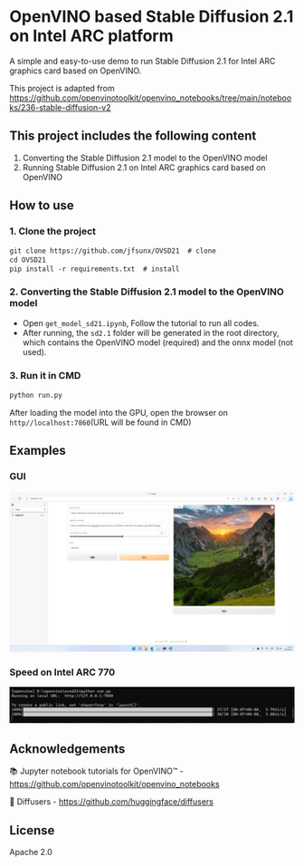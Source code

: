 # OpenVINO based Stable Diffusion 2.1 on Intel ARC platform

A simple and easy-to-use demo to run Stable Diffusion 2.1 for Intel ARC graphics card based on OpenVINO.

This project is adapted from <https://github.com/openvinotoolkit/openvino_notebooks/tree/main/notebooks/236-stable-diffusion-v2>

## This project includes the following content

1. Converting the Stable Diffusion 2.1 model to the OpenVINO model
2. Running Stable Diffusion 2.1 on Intel ARC graphics card based on OpenVINO

## How to use

### 1. Clone the project

```CMD
git clone https://github.com/jfsunx/OVSD21  # clone
cd OVSD21
pip install -r requirements.txt  # install
```

### 2. Converting the Stable Diffusion 2.1 model to the OpenVINO model

- Open ```get_model_sd21.ipynb```, Follow the tutorial to run all codes.
- After running, the ```sd2.1``` folder will be generated in the root directory, which contains the OpenVINO model (required) and the onnx model (not used).

### 3. Run it in CMD

```cmd
python run.py
```

After loading the model into the GPU, open the browser on ```http//localhost:7860```(URL will be found in CMD)

## Examples

### GUI

![image](./doc/pics/gui.png)

### Speed on Intel ARC 770

![image](./doc/pics/terminal.png)

## Acknowledgements

📚 Jupyter notebook tutorials for OpenVINO™ - <https://github.com/openvinotoolkit/openvino_notebooks>

🤗 Diffusers - <https://github.com/huggingface/diffusers>

## License

Apache 2.0
